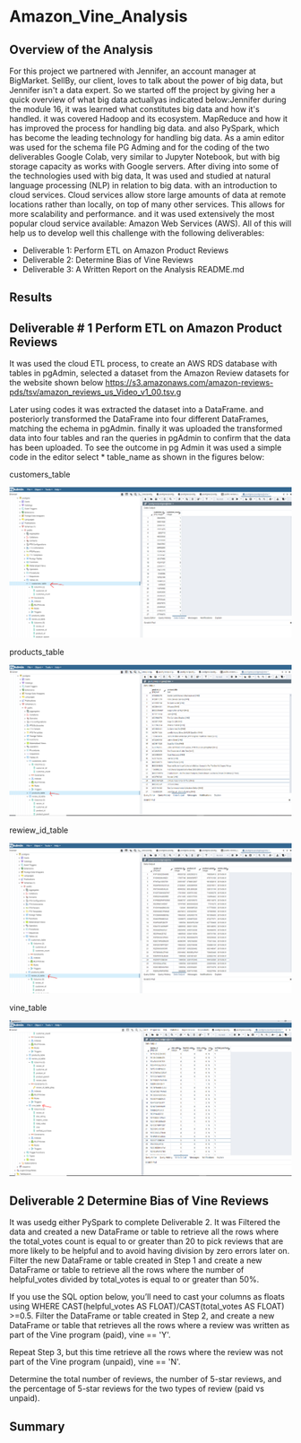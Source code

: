 # Amazon_Vine_Analysis
## Overview of the Analysis
For this project we partnered with Jennifer, an account manager at BigMarket. SellBy, our client, loves to talk about the power of big data, but Jennifer isn't a data expert. So we started off the project by giving her a quick overview of what big data actuallyas indicated below:Jennifer during the module 16, it was learned what constitutes big data and how it's handled. it was covered Hadoop and its ecosystem. MapReduce and how it has improved the process for handling big data. and also PySpark, which has become the leading technology for handling big data.
As a amin editor was used for the schema file PG Adming and for the coding of the two deliverables Google Colab, very similar to Jupyter Notebook, but with big storage capacity as works with Google servers.
After diving into some of the technologies used with big data, It was used and studied  at natural language processing (NLP) in relation to big data. with an introduction to cloud services. Cloud services allow store large amounts of data at remote locations rather than locally, on top of many other services. This allows for more scalability and performance. and it was used extensively the most popular cloud service available: Amazon Web Services (AWS). All of this will help us to develop well this challenge with the following deliverables:

* Deliverable 1: Perform ETL on Amazon Product Reviews
* Deliverable 2: Determine Bias of Vine Reviews
* Deliverable 3: A Written Report on the Analysis README.md

## Results
## Deliverable # 1 Perform ETL on Amazon Product Reviews
It was used the  cloud ETL process, to create an AWS RDS database with tables in pgAdmin, selected a dataset from the Amazon Review datasets for the website shown below
https://s3.amazonaws.com/amazon-reviews-pds/tsv/amazon_reviews_us_Video_v1_00.tsv.g

Later using codes it was extracted the dataset into a DataFrame. and posteriorly transformed  the DataFrame into four different DataFrames, matching the echema in pgAdmin. finally it was uploaded the transformed data into four tables and ran the queries in pgAdmin to confirm that the data has been uploaded. To see the outcome in pg Admin it was used a simple code in the editor select * table_name as shown in the figures below:

customers_table

![this is an image](https://github.com/JJF1962/Amazon_Vine_Analysis/blob/main/Images/Capture%20customers_table.PNG)

products_table

![this is an image](https://github.com/JJF1962/Amazon_Vine_Analysis/blob/main/Images/Capture%20products_table.PNG)

rewiew_id_table

![this is an image](https://github.com/JJF1962/Amazon_Vine_Analysis/blob/main/Images/Capture%20review_id_table.PNG)

vine_table

![this is an image](https://github.com/JJF1962/Amazon_Vine_Analysis/blob/main/Images/Capture.vine_table.PNG)


## Deliverable 2 Determine Bias of Vine Reviews
It was usedg either PySpark to complete Deliverable 2.
It was Filtered the data and created a new DataFrame or table to retrieve all the rows where the total_votes count is equal to or greater than 20 to pick reviews that are more likely to be helpful and to avoid having division by zero errors later on. Filter the new DataFrame or table created in Step 1 and create a new DataFrame or table to retrieve all the rows where the number of helpful_votes divided by total_votes is equal to or greater than 50%.

If you use the SQL option below, you’ll need to cast your columns as floats using WHERE CAST(helpful_votes AS FLOAT)/CAST(total_votes AS FLOAT) >=0.5.
Filter the DataFrame or table created in Step 2, and create a new DataFrame or table that retrieves all the rows where a review was written as part of the Vine program (paid), vine == 'Y'.

Repeat Step 3, but this time retrieve all the rows where the review was not part of the Vine program (unpaid), vine == 'N'.

Determine the total number of reviews, the number of 5-star reviews, and the percentage of 5-star reviews for the two types of review (paid vs unpaid).


## Summary
